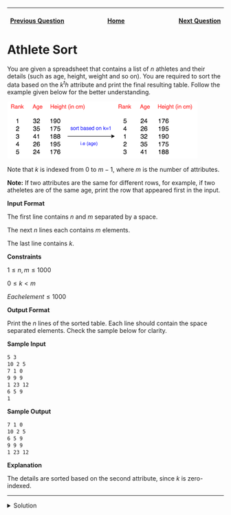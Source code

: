 | <img width=1000>[Previous Question](https://github.com/Kevin-Lago/python-hackerrank-solutions/tree/main/src/built_ins/python_evaluation)</img> | <img width=1000>[Home](https://github.com/Kevin-Lago/python-hackerrank-solutions)</img> | <img width=1000>[Next Question](https://github.com/Kevin-Lago/python-hackerrank-solutions/tree/main/src/built_ins/any_or_all)</img> |
|:---|:---:|---:|

# Athlete Sort

You are given a spreadsheet that contains a list of $n$ athletes and their details (such as age, height, weight and so on). You are required to sort the data based on the $k^th$ attribute and print the final resulting table. Follow the example given below for the better understanding.

![AthleteSortTable](1.png)

Note that $k$ is indexed from $0$ to $m - 1$, where $m$ is the number of attributes.

__Note:__ If two attributes are the same for different rows, for example, if two atheletes are of the same age, print the row that appeared first in the input.

__Input Format__

The first line contains $n$ and $m$ separated by a space.

The next $n$ lines each contains $m$ elements.

The last line contains $k$.

__Constraints__

$1 \le n, m \le 1000$

$0 \le k < m$

$Each element \le 1000$

__Output Format__

Print the $n$ lines of the sorted table. Each line should contain the space separated elements. Check the sample below for clarity.

__Sample Input__

```
5 3
10 2 5
7 1 0
9 9 9
1 23 12
6 5 9
1
```

__Sample Output__

```
7 1 0
10 2 5
6 5 9
9 9 9
1 23 12
```

__Explanation__

The details are sorted based on the second attribute, since $k$ is zero-indexed.

---

<details><summary>Solution</summary>
    
```python

```
</details>
